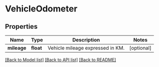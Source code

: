 # VehicleOdometer

## Properties
Name | Type | Description | Notes
------------ | ------------- | ------------- | -------------
**mileage** | **float** | Vehicle mileage expressed in KM. | [optional] 

[[Back to Model list]](../README.md#documentation-for-models) [[Back to API list]](../README.md#documentation-for-api-endpoints) [[Back to README]](../README.md)


